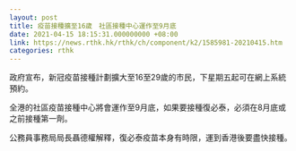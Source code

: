 ```yaml
---
layout: post
title: 疫苗接種擴至16歲　社區接種中心運作至9月底
date: 2021-04-15 18:15:31.000000000 +08:00
link: https://news.rthk.hk/rthk/ch/component/k2/1585981-20210415.htm
categories: rthk
---
```


政府宣布，新冠疫苗接種計劃擴大至16至29歲的市民，下星期五起可在網上系統預約。

全港的社區疫苗接種中心將會運作至9月底，如果要接種復必泰，必須在8月底或之前接種第一劑。

公務員事務局局長聶德權解釋，復必泰疫苗本身有時限，運到香港後要盡快接種。
